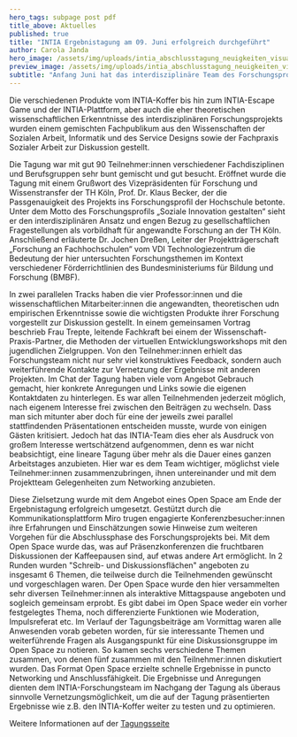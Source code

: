 ```yaml
---
hero_tags: subpage post pdf
title_above: Aktuelles
published: true
title: "INTIA Ergebnistagung am 09. Juni erfolgreich durchgeführt"
author: Carola Janda
hero_image: /assets/img/uploads/intia_abschlusstagung_neuigkeiten_visual.jpg
preview_image: /assets/img/uploads/intia_abschlusstagung_neuigkeiten_visual.jpg
subtitle: "Anfang Juni hat das interdisziplinäre Team des Forschungsprojekts INTIA nach ca. drei Jahren Laufzeit auf einer virtuellen Konferenz seine Ergebnisse präsentiert."
---
```


Die verschiedenen Produkte vom INTIA-Koffer bis hin zum INTIA-Escape Game und der INTIA-Plattform, aber auch die eher theoretischen wissenschaftlichen Erkenntnisse des interdisziplinären Forschungsprojekts wurden einem gemischten Fachpublikum aus den Wissenschaften der Sozialen Arbeit, Informatik und des Service Designs sowie der Fachpraxis Sozialer Arbeit zur Diskussion gestellt.

Die Tagung war mit gut 90 Teilnehmer:innen verschiedener Fachdisziplinen und Berufsgruppen sehr bunt gemischt und gut besucht. Eröffnet wurde die Tagung mit einem Grußwort des Vizepräsidenten für Forschung und Wissenstransfer der TH Köln, Prof. Dr. Klaus Becker, der die Passgenauigkeit des Projekts ins Forschungsprofil der Hochschule betonte. Unter dem Motto des Forschungsprofils „Soziale Innovation gestalten“ sieht er den interdisziplinären Ansatz und engen Bezug zu gesellschaftlichen Fragestellungen als vorbildhaft für angewandte Forschung an der TH Köln. Anschließend erläuterte Dr. Jochen Dreßen, Leiter der Projektträgerschaft „Forschung an Fachhochschulen“ vom VDI Technologiezentrum die Bedeutung der hier untersuchten Forschungsthemen im Kontext verschiedener Förderrichtlinien des Bundesministeriums für Bildung und Forschung (BMBF).

In zwei parallelen Tracks haben die vier Professor:innen und die wissenschaftlichen Mitarbeiter:innen die angewandten, theoretischen udn empirischen Erkenntnisse sowie die wichtigsten Produkte ihrer Forschung vorgestellt zur Diskussion gestellt. In einem gemeinsamen Vortrag beschrieb Frau Trepte, leitende Fachkraft bei einem der Wissenschaft-Praxis-Partner, die Methoden der virtuellen Entwicklungsworkshops mit den jugendlichen Zielgruppen.
Von den Teilnehmer:innen erhielt das Forschungsteam nicht nur sehr viel konstruktives Feedback, sondern auch weiterführende Kontakte zur Vernetzung der Ergebnisse mit anderen Projekten. Im Chat der Tagung haben viele vom Angebot Gebrauch gemacht, hier konkrete Anregungen und Links sowie die eigenen Kontaktdaten zu hinterlegen. Es war allen Teilnehmenden jederzeit möglich, nach eigenem Interesse frei zwischen den Beiträgen zu wechseln. Dass man sich mitunter aber doch für eine der jeweils zwei parallel stattfindenden Präsentationen entscheiden musste, wurde von einigen Gästen kritisiert. Jedoch hat das INTIA-Team dies eher als Ausdruck von großem Interesse wertschätzend aufgenommen, denn es war nicht beabsichtigt, eine lineare Tagung über mehr als die Dauer eines ganzen Arbeitstages anzubieten. Hier war es dem Team wichtiger, möglichst viele Teilnehmer:innen zusammenzubringen, ihnen untereinander und mit dem Projektteam Gelegenheiten zum Networking anzubieten.

Diese Zielsetzung wurde mit dem Angebot eines Open Space am Ende der Ergebnistagung erfolgreich umgesetzt. Gestützt durch die Kommunikationsplattform Miro trugen engagierte Konferenzbesucher:innen ihre Erfahrungen und Einschätzungen sowie Hinweise zum weiteren Vorgehen für die Abschlussphase des Forschungsprojekts bei. 
Mit dem Open Space wurde das, was auf Präsenzkonferenzen die fruchtbaren Diskussionen der Kaffeepausen sind, auf etwas andere Art ermöglicht. In 2 Runden wurden "Schreib- und Diskussionsflächen" angeboten zu insgesamt 6 Themen, die teilweise durch die Teilnehmenden gewünscht und vorgeschlagen waren.
Der Open Space wurde den hier versammelten sehr diversen Teilnehmer:innen als interaktive Mittagspause angeboten und sogleich gemeinsam erprobt. Es gibt dabei im Open Space weder ein vorher festgelegtes Thema, noch differenzierte Funktionen wie Moderation, Impulsreferat etc. Im Verlauf der Tagungsbeiträge am Vormittag waren alle Anwesenden vorab gebeten worden, für sie interessante Themen und weiterführende Fragen als Ausgangspunkt für eine Diskussionsgruppe im Open Space zu notieren. So kamen sechs verschiedene Themen zusammen, von denen fünf zusammen mit den Teilnehmer:innen diskutiert wurden. Das Format Open Space erzielte schnelle Ergebnisse in puncto Networking und Anschlussfähigkeit. Die Ergebnisse und Anregungen dienten dem INTIA-Forschungsteam im Nachgang der Tagung als überaus sinnvolle Vernetzungsmöglichkeit, um die auf der Tagung präsentierten Ergebnisse wie z.B. den INTIA-Koffer weiter zu testen und zu optimieren.

Weitere Informationen auf der [Tagungsseite](https://tagung.intia.de/)

